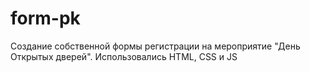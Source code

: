 # form-pk
Создание собственной формы регистрации на мероприятие "День Открытых дверей".
Использовались HTML, CSS и JS
